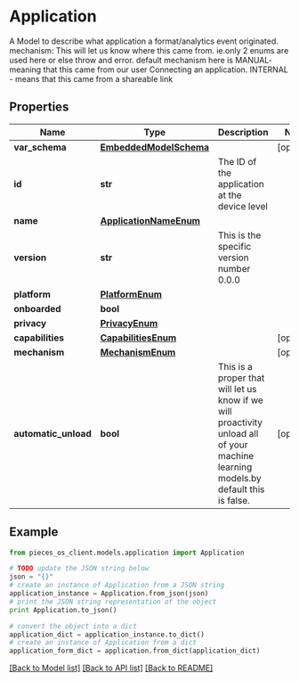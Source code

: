 # Application

A Model to describe what application a format/analytics event originated.  mechanism: This will let us know where this came from. ie.only 2 enums are used here or else throw and error. default mechanism here is MANUAL- meaning that this came from our user Connecting an application. INTERNAL - means that this came from a shareable link

## Properties
Name | Type | Description | Notes
------------ | ------------- | ------------- | -------------
**var_schema** | [**EmbeddedModelSchema**](EmbeddedModelSchema.md) |  | [optional] 
**id** | **str** | The ID of the application at the device level | 
**name** | [**ApplicationNameEnum**](ApplicationNameEnum.md) |  | 
**version** | **str** | This is the specific version number 0.0.0 | 
**platform** | [**PlatformEnum**](PlatformEnum.md) |  | 
**onboarded** | **bool** |  | 
**privacy** | [**PrivacyEnum**](PrivacyEnum.md) |  | 
**capabilities** | [**CapabilitiesEnum**](CapabilitiesEnum.md) |  | [optional] 
**mechanism** | [**MechanismEnum**](MechanismEnum.md) |  | [optional] 
**automatic_unload** | **bool** | This is a proper that will let us know if we will proactivity unload all of your machine learning models.by default this is false. | [optional] 

## Example

```python
from pieces_os_client.models.application import Application

# TODO update the JSON string below
json = "{}"
# create an instance of Application from a JSON string
application_instance = Application.from_json(json)
# print the JSON string representation of the object
print Application.to_json()

# convert the object into a dict
application_dict = application_instance.to_dict()
# create an instance of Application from a dict
application_form_dict = application.from_dict(application_dict)
```
[[Back to Model list]](../README.md#documentation-for-models) [[Back to API list]](../README.md#documentation-for-api-endpoints) [[Back to README]](../README.md)



